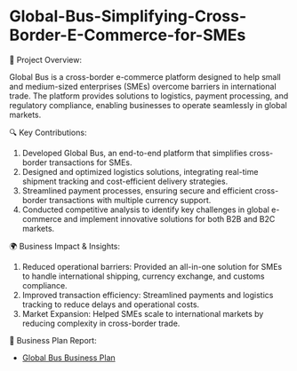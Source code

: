 # Global-Bus-Simplifying-Cross-Border-E-Commerce-for-SMEs

📌 Project Overview:

Global Bus is a cross-border e-commerce platform designed to help small and medium-sized enterprises (SMEs) overcome barriers in international trade. The platform provides solutions to logistics, payment processing, and regulatory compliance, enabling businesses to operate seamlessly in global markets.

🔍 Key Contributions:

1. Developed Global Bus, an end-to-end platform that simplifies cross-border transactions for SMEs.
2. Designed and optimized logistics solutions, integrating real-time shipment tracking and cost-efficient delivery strategies.
3. Streamlined payment processes, ensuring secure and efficient cross-border transactions with multiple currency support.
4. Conducted competitive analysis to identify key challenges in global e-commerce and implement innovative solutions for both B2B and B2C markets.

🌍 Business Impact & Insights:

1. Reduced operational barriers: Provided an all-in-one solution for SMEs to handle international shipping, currency exchange, and customs compliance.
2. Improved transaction efficiency: Streamlined payments and logistics tracking to reduce delays and operational costs.
3. Market Expansion: Helped SMEs scale to international markets by reducing complexity in cross-border trade.

📄 Business Plan Report:

- [Global Bus Business Plan](https://github.com/ChuyueCui/Global-Bus-Simplifying-Cross-Border-E-Commerce-for-SMEs/blob/main/Reports/Global%20Bus%20Business%20Plan.pdf)







